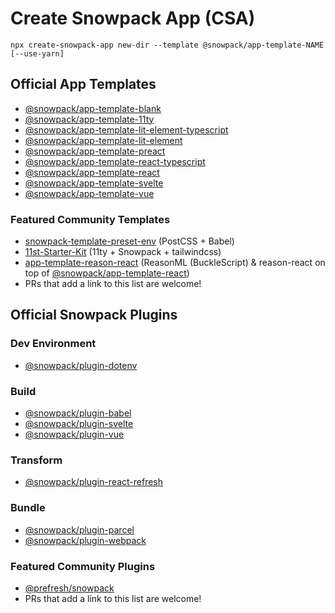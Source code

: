 # Create Snowpack App (CSA)

```
npx create-snowpack-app new-dir --template @snowpack/app-template-NAME [--use-yarn]
```

## Official App Templates

- [@snowpack/app-template-blank](/templates/app-template-blank)
- [@snowpack/app-template-11ty](/templates/app-template-11ty)
- [@snowpack/app-template-lit-element-typescript](/templates/app-template-lit-element-typescript)
- [@snowpack/app-template-lit-element](/templates/app-template-lit-element)
- [@snowpack/app-template-preact](/templates/app-template-preact)
- [@snowpack/app-template-react-typescript](/templates/app-template-react-typescript)
- [@snowpack/app-template-react](/templates/app-template-react)
- [@snowpack/app-template-svelte](/templates/app-template-svelte)
- [@snowpack/app-template-vue](/templates/app-template-vue)

### Featured Community Templates

- [snowpack-template-preset-env](https://github.com/argyleink/snowpack-template-preset-env) (PostCSS + Babel)
- [11st-Starter-Kit](https://github.com/stefanfrede/11st-starter-kit) (11ty +
  Snowpack + tailwindcss)
- [app-template-reason-react](https://github.com/jihchi/app-template-reason-react) (ReasonML (BuckleScript) & reason-react on top of [@snowpack/app-template-react](/templates/app-template-react))
- PRs that add a link to this list are welcome!

## Official Snowpack Plugins

### Dev Environment

- [@snowpack/plugin-dotenv](/packages/plugin-dotenv)

### Build

- [@snowpack/plugin-babel](/packages/plugin-babel)
- [@snowpack/plugin-svelte](/packages/plugin-svelte)
- [@snowpack/plugin-vue](/packages/plugin-vue)

### Transform

- [@snowpack/plugin-react-refresh](/packages/plugin-react-refresh)

### Bundle

- [@snowpack/plugin-parcel](/packages/plugin-parcel)
- [@snowpack/plugin-webpack](/packages/plugin-webpack)

### Featured Community Plugins

- [@prefresh/snowpack](https://github.com/JoviDeCroock/prefresh)
- PRs that add a link to this list are welcome!
